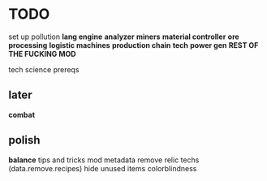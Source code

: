 # TODO

set up pollution
**lang engine**
**analyzer**
**miners**
**material controller**
**ore processing**
**logistic machines**
**production chain**
**tech**
**power gen**
**REST OF THE FUCKING MOD**

tech science prereqs

## later

**combat**

## polish

**balance**
tips and tricks
mod metadata
remove relic techs (data.remove.recipes)
hide unused items
colorblindness
